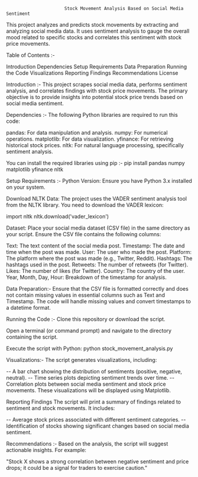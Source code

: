                           Stock Movement Analysis Based on Social Media Sentiment

This project analyzes and predicts stock movements by extracting and analyzing social media data. It uses sentiment analysis to gauge the overall mood related to specific stocks and correlates this sentiment with stock price movements.


Table of Contents :-

Introduction
Dependencies
Setup Requirements
Data Preparation
Running the Code
Visualizations
Reporting Findings
Recommendations
License

Introduction :-
This project scrapes social media data, performs sentiment analysis, and correlates findings with stock price movements. The primary objective is to provide insights into potential stock price trends based on social media sentiment.

Dependencies :-
The following Python libraries are required to run this code:

pandas: For data manipulation and analysis.
numpy: For numerical operations.
matplotlib: For data visualization.
yfinance: For retrieving historical stock prices.
nltk: For natural language processing, specifically sentiment analysis.

You can install the required libraries using pip :-
pip install pandas numpy matplotlib yfinance nltk


Setup Requirements :-
Python Version: Ensure you have Python 3.x installed on your system.

Download NLTK Data: The project uses the VADER sentiment analysis tool from the NLTK library. You need to download the VADER lexicon:

import nltk
nltk.download('vader_lexicon')

Dataset: Place your social media dataset (CSV file) in the same directory as your script. Ensure the CSV file contains the following columns:

Text: The text content of the social media post.
Timestamp: The date and time when the post was made.
User: The user who made the post.
Platform: The platform where the post was made (e.g., Twitter, Reddit).
Hashtags: The hashtags used in the post.
Retweets: The number of retweets (for Twitter).
Likes: The number of likes (for Twitter).
Country: The country of the user.
Year, Month, Day, Hour: Breakdown of the timestamp for analysis.

Data Preparation:-
Ensure that the CSV file is formatted correctly and does not contain missing values in essential columns such as Text and Timestamp. The code will handle missing values and convert timestamps to a datetime format.

Running the Code :-
Clone this repository or download the script.

Open a terminal (or command prompt) and navigate to the directory containing the script.

Execute the script with Python:
python stock_movement_analysis.py


Visualizations:-
The script generates visualizations, including:

-- A bar chart showing the distribution of sentiments (positive, negative, neutral).
-- Time series plots depicting sentiment trends over time.
-- Correlation plots between social media sentiment and stock price movements.
These visualizations will be displayed using Matplotlib.

Reporting Findings
The script will print a summary of findings related to sentiment and stock movements. It includes:

-- Average stock prices associated with different sentiment categories.
-- Identification of stocks showing significant changes based on social media sentiment.

Recommendations :-
Based on the analysis, the script will suggest actionable insights. For example:

"Stock X shows a strong correlation between negative sentiment and price drops; it could be a signal for traders to exercise caution."




































